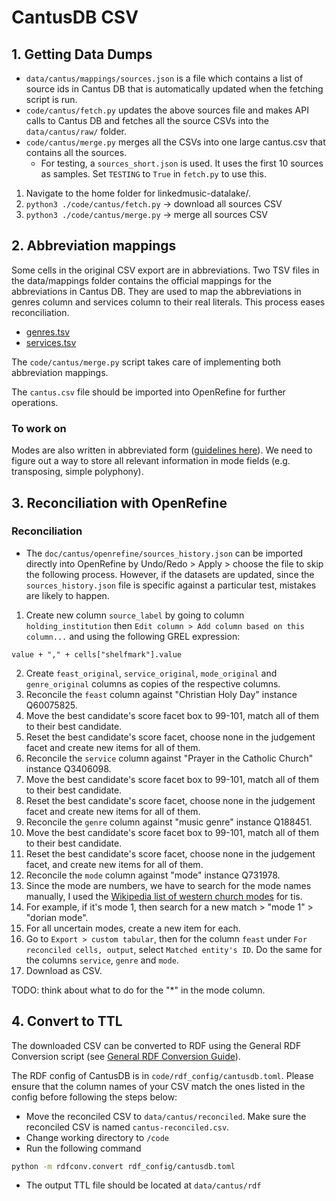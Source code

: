 # CantusDB CSV

## 1. Getting Data Dumps

- `data/cantus/mappings/sources.json` is a file which contains a list of source ids in Cantus DB that is automatically updated when the fetching script is run.
- `code/cantus/fetch.py` updates the above sources file and makes API calls to Cantus DB and fetches all the source CSVs into the `data/cantus/raw/` folder.
- `code/cantus/merge.py` merges all the CSVs into one large cantus.csv that contains all the sources.
  - For testing, a `sources_short.json` is used. It uses the first 10 sources as samples. Set `TESTING` to `True` in `fetch.py` to use this.

1. Navigate to the home folder for linkedmusic-datalake/.
2. ```python3 ./code/cantus/fetch.py``` -> download all sources CSV
3. ```python3 ./code/cantus/merge.py``` -> merge all sources CSV

## 2. Abbreviation mappings

Some cells in the original CSV export are in abbreviations. Two TSV files in the data/mappings folder contains the official mappings for the abbreviations in Cantus DB. They are used to map the abbreviations in genres column and services column to their real literals. This process eases reconciliation.

- [genres.tsv](https://cantusdatabase.org/genres/)
- [services.tsv](https://cantusdatabase.org/offices/)

The `code/cantus/merge.py` script takes care of implementing both abbreviation mappings.

The ```cantus.csv``` file should be imported into OpenRefine for further operations.

### To work on

Modes are also written in abbreviated form ([guidelines here](https://cantusdatabase.org/description/#Mode)). We need to figure out a way to store all relevant information in mode fields (e.g. transposing, simple polyphony).

## 3. Reconciliation with OpenRefine

### Reconciliation

- The `doc/cantus/openrefine/sources_history.json` can be imported directly into OpenRefine by Undo/Redo > Apply > choose the file to skip the following process. However, if the datasets are updated, since the `sources_history.json` file is specific against a particular test, mistakes are likely to happen.

1. Create new column `source_label` by going to column `holding_institution` then `Edit column > Add column based on this column...` and using the following GREL expression:
```
value + "," + cells["shelfmark"].value
```
2. Create `feast_original`, `service_original`, `mode_original` and `genre_original` columns as copies of the respective columns.
3. Reconcile the `feast` column against "Christian Holy Day" instance Q60075825.
4. Move the best candidate's score facet box to 99-101, match all of them to their best candidate.
5. Reset the best candidate's score facet, choose none in the judgement facet and create new items for all of them.
6. Reconcile the `service` column against "Prayer in the Catholic Church" instance Q3406098.
7. Move the best candidate's score facet box to 99-101, match all of them to their best candidate.
8. Reset the best candidate's score facet, choose none in the judgement facet and create new items for all of them.
9. Reconcile the `genre` column against "music genre" instance Q188451.
10. Move the best candidate's score facet box to 99-101, match all of them to their best candidate.
11. Reset the best candidate's score facet, choose none in the judgement facet, and create new items for all of them.
12. Reconcile the `mode` column against "mode" instance Q731978.
13. Since the mode are numbers, we have to search for the mode names manually, I used the [Wikipedia list of western church modes](https://en.wikipedia.org/wiki/Mode_(music)#Western_Church) for tis.
14. For example, if it's mode 1, then search for a new match > "mode 1" > "dorian mode".
15. For all uncertain modes, create a new item for each.
16. Go to `Export > custom tabular`, then for the column `feast` under `For reconciled cells, output`, select `Matched entity's ID`. Do the same for the columns `service`, `genre` and `mode`.
17. Download as CSV.

TODO: think about what to do for the "*" in the mode column.

## 4. Convert to TTL 

The downloaded CSV can be converted to RDF using the General RDF Conversion script (see [General RDF Conversion Guide](../rdf_conversion/using_rdfconv_script.md)). 

The RDF config of CantusDB is in `code/rdf_config/cantusdb.toml`. Please ensure that the column names of your CSV match the ones listed in the config before following the steps below:

- Move the reconciled CSV to `data/cantus/reconciled`. Make sure the reconciled CSV is named `cantus-reconciled.csv`.
- Change working directory to `/code`
- Run the following command 
```bash
python -m rdfconv.convert rdf_config/cantusdb.toml
```
- The output TTL file should be located at `data/cantus/rdf`